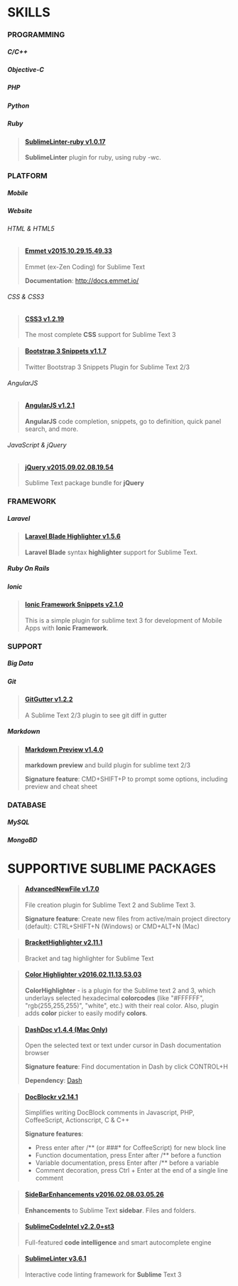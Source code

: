 # SKILLS

### PROGRAMMING
##### C/C++
##### Objective-C
##### PHP
##### Python
##### Ruby

> #### [SublimeLinter-ruby v1.0.17](github.com/SublimeLinter/SublimeLinter-ruby)
> __SublimeLinter__ plugin for ruby, using ruby -wc.

### PLATFORM
##### Mobile
##### Website
###### HTML & HTML5

> #### [Emmet v2015.10.29.15.49.33](emmet.io)
> Emmet (ex-Zen Coding) for Sublime Text
>
> __Documentation__: http://docs.emmet.io/

###### CSS & CSS3

> #### [CSS3 v1.2.19](github.com/y0ssar1an/CSS3)
> The most complete __CSS__ support for Sublime Text 3

> #### [Bootstrap 3 Snippets v1.1.7](https://github.com/JasonMortonNZ/bs3-sublime-plugin)
> Twitter Bootstrap 3 Snippets Plugin for Sublime Text 2/3 

###### AngularJS

> #### [AngularJS v1.2.1](https://github.com/angular-ui/AngularJS-sublime-package)
> __AngularJS__ code completion, snippets, go to definition, quick panel search, and more.

###### JavaScript & jQuery

> #### [jQuery v2015.09.02.08.19.54](https://github.com/SublimeText/jQuery)
> Sublime Text package bundle for __jQuery__

### FRAMEWORK
##### Laravel

> #### [Laravel Blade Highlighter v1.5.6](github.com/Medalink/laravel-blade)
> __Laravel Blade__ syntax __highlighter__ support for Sublime Text.

##### Ruby On Rails
##### Ionic

> #### [Ionic Framework Snippets v2.1.0](github.com/imsingh/ionic-sublime-plugin)
> This is a simple plugin for sublime text 3 for development of Mobile Apps with __Ionic Framework__.

### SUPPORT
##### Big Data
##### Git

> #### [GitGutter v1.2.2](github.com/jisaacks/GitGutter)
> A Sublime Text 2/3 plugin to see git diff in gutter

##### Markdown

> #### [Markdown Preview v1.4.0](github.com/revolunet/sublimetext-markdown-preview)
> __markdown preview__ and build plugin for sublime text 2/3
>
> __Signature feature__: CMD+SHIFT+P to prompt some options, including preview and cheat sheet

### DATABASE
##### MySQL
##### MongoBD

# SUPPORTIVE SUBLIME PACKAGES

> #### [AdvancedNewFile v1.7.0](github.com/skuroda/Sublime-AdvancedNewFile)
> File creation plugin for Sublime Text 2 and Sublime Text 3.
>
> __Signature feature__: Create new files from active/main project directory (default): CTRL+SHIFT+N (Windows) or CMD+ALT+N (Mac)

> #### [BracketHighlighter v2.11.1](github.com/facelessuser/BracketHighlighter)
> Bracket and tag highlighter for Sublime Text

> #### [Color Highlighter v2016.02.11.13.53.03](https://sublime.wbond.net/packages/Color%20Highlighter)
> __ColorHighlighter__ - is a plugin for the Sublime text 2 and 3, which underlays selected hexadecimal __colorcodes__ (like "#FFFFFF", "rgb(255,255,255)", "white", etc.) with their real color. Also, plugin adds __color__ picker to easily modify __colors__.

> #### [DashDoc v1.4.4 (Mac Only)](github.com/farcaller/DashDoc)
> Open the selected text or text under cursor in Dash documentation browser
>
> __Signature feature__: Find documentation in Dash by click CONTROL+H
>
> __Dependency__: [Dash](https://kapeli.com/dash)

> #### [DocBlockr v2.14.1](github.com/spadgos/sublime-jsdocs)
> Simplifies writing DocBlock comments in Javascript, PHP, CoffeeScript, Actionscript, C & C++
>
> __Signature features__:
> - Press enter after /** (or ###* for CoffeeScript) for new block line
> - Function documentation, press Enter after /** before a function
> - Variable documentation, press Enter after /** before a variable
> - Comment decoration, press Ctrl + Enter at the end of a single line comment

> #### [SideBarEnhancements v2016.02.08.03.05.26](github.com/titoBouzout/SideBarEnhancements)
> __Enhancements__ to Sublime Text __sidebar__. Files and folders.

> #### [SublimeCodeIntel v2.2.0+st3](sublimecodeintel.github.io/SublimeCodeIntel/)
> Full-featured __code intelligence__ and smart autocomplete engine

> #### [SublimeLinter v3.6.1](sublimelinter.com)
> Interactive code linting framework for __Sublime__ Text 3
